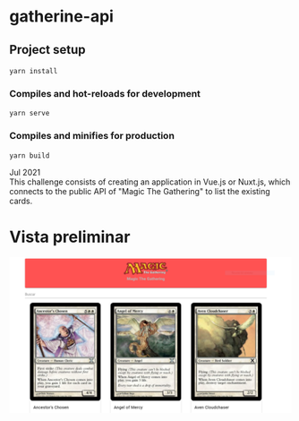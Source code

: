 # gatherine-api

## Project setup
```
yarn install
```

### Compiles and hot-reloads for development
```
yarn serve
```

### Compiles and minifies for production
```
yarn build
```

Jul 2021  
This challenge consists of creating an application in Vue.js or Nuxt.js, which connects to the public API of "Magic The Gathering" to list the existing cards.

#  Vista preliminar 


![Preview](./public/application.png)
